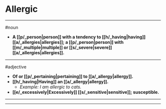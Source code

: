 # Allergic
---
#noun
- **A [[p/_person|person]] with a tendency to [[h/_having|having]] [[a/_allergies|allergies]]; a [[p/_person|person]] with [[m/_multiple|multiple]] or [[s/_severe|severe]] [[a/_allergies|allergies]].**
---
#adjective
- **Of or [[p/_pertaining|pertaining]] to [[a/_allergy|allergy]].**
- **[[h/_having|Having]] an [[a/_allergy|allergy]].**
	- _Example: I am allergic to cats._
- **[[e/_excessively|Excessively]] [[s/_sensitive|sensitive]]; susceptible.**
---
---
